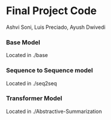 # Final Project Code

Ashvi Soni, Luis Preciado, Ayush Dwivedi

### Base Model

Located in ./base

### Sequence to Sequence model

Located in ./seq2seq

### Transformer Model

Located in ./Abstractive-Summarization
